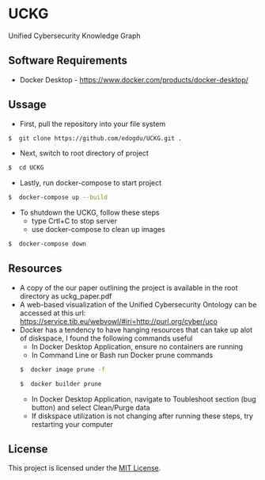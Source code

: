 # UCKG
Unified Cybersecurity Knowledge Graph

## Software Requirements 
* Docker Desktop - https://www.docker.com/products/docker-desktop/

## Ussage
* First, pull the repository into your file system 
```bash
$  git clone https://github.com/edogdu/UCKG.git .
```

* Next, switch to root directory of project
```bash
$  cd UCKG
```

* Lastly, run docker-compose to start project
```bash
$  docker-compose up --build
```

* To shutdown the UCKG, follow these steps
    - type Crtl+C to stop server
    - use docker-compose to clean up images
```bash
$  docker-compose down
```

## Resources
* A copy of the our paper outlining the project is available in the root directory as uckg_paper.pdf
* A web-based visualization of the Unified Cybersecurity Ontology can be accessed at this url: https://service.tib.eu/webvowl/#iri=http://purl.org/cyber/uco
* Docker has a tendency to have hanging resources that can take up alot of diskspace, I found the following commands useful
    - In Docker Desktop Application, ensure no containers are running
    - In Command Line or Bash run Docker prune commands
    ```bash
    $  docker image prune -f
    ```
    ```bash
    $  docker builder prune
    ```
    - In Docker Desktop Application, navigate to Toubleshoot section (bug button) and select Clean/Purge data
    - If diskspace utilization is not changing after running these steps, try restarting your computer


## License

This project is licensed under the [MIT License](LICENSE.md).
